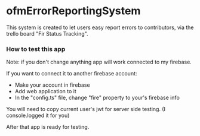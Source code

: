 # ofmErrorReportingSystem
This system is created to let users easy report errors to contributors, via the trello board "Fir Status Tracking".

### How to test this app
Note: if you don't change anything app will work connected to my firebase.

If you want to connect it to another firebase account:

- Make your account in firebase
- Add web application to it
- In the "config.ts" file, change "fire" property to your's firebase info

You will need to copy current user's jwt for server side testing. (I console.logged it for you)

After that app is ready for testing.




